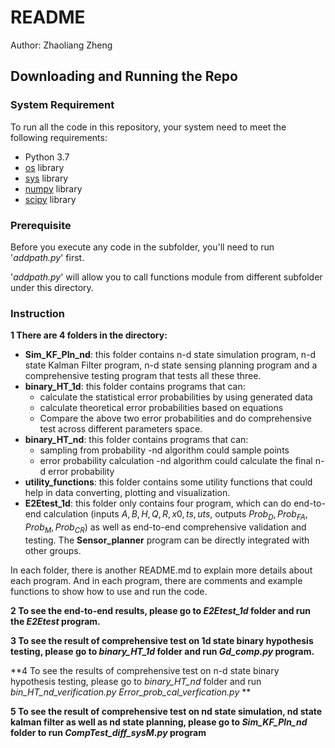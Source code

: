 # README

Author: Zhaoliang Zheng



## Downloading and Running the Repo

### System Requirement

To run all the code in this repository, your system need to meet the following requirements:

- Python 3.7
- [os](https://docs.python.org/3/library/os.html) library
- [sys](https://docs.python.org/3/library/sys.html) library
- [numpy](https://numpy.org/) library
- [scipy](https://www.scipy.org/scipylib/) library

### Prerequisite

Before you execute any code in the subfolder, you'll need to run '*addpath.py*' first. 

'*addpath.py*' will allow you to call functions module from different subfolder under this directory.

### Instruction

**1 There are 4 folders in the directory:**

- **Sim_KF_Pln_nd**: this folder contains n-d state simulation program, n-d state Kalman Filter program, n-d state sensing planning program and a comprehensive testing program that tests all these three.
- **binary_HT_1d**: this folder contains programs that can:
  - calculate the statistical error probabilities by using generated data
  - calculate theoretical error probabilities based on equations
  - Compare the above two error probabilities and do comprehensive test across different parameters space. 
- **binary_HT_nd**: this folder contains programs that can:
  - sampling from probability -nd algorithm could sample points
  - error probability calculation -nd algorithm could calculate the final n-d error probability
- **utility_functions**: this folder contains some utility functions that could help in data converting, plotting and visualization. 
- **E2Etest_1d**: this folder only contains four program, which can do end-to-end calculation (inputs $A,B,H,Q,R,x0,ts,uts$, outputs $Prob_D,Prob_{FA},Prob_M,Prob_{CR}$) as well as end-to-end comprehensive validation and testing. The **Sensor_planner** program can be directly integrated with other groups. 

In each folder, there is another README.md to explain more details about each program. And in each program, there are comments and example functions to show how to use and run the code.

**2 To see the end-to-end results, please go to *E2Etest_1d* folder and run the *E2Etest* program.** 

**3 To see the result of comprehensive test on 1d state binary hypothesis testing, please go to *binary_HT_1d* folder and run *Gd_comp.py* program.**

**4 To see the results of comprehensive test on n-d state binary hypothesis testing, please go to *binary_HT_nd* folder and run *bin_HT_nd_verification.py* *Error_prob_cal_verfication.py* **  

**5 To see the result of comprehensive test on nd state simulation, nd state kalman filter as well as nd state planning, please go to *Sim_KF_Pln_nd* folder to run *CompTest_diff_sysM.py* program**

